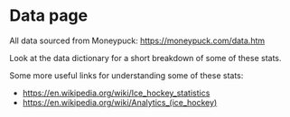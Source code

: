 # Data page

All data sourced from Moneypuck: https://moneypuck.com/data.htm

Look at the data dictionary for a short breakdown of some of these stats.

Some more useful links for understanding some of these stats:

- https://en.wikipedia.org/wiki/Ice_hockey_statistics
- https://en.wikipedia.org/wiki/Analytics_(ice_hockey)
